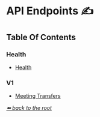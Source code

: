 # API Endpoints ✍

## Table Of Contents

### Health

 * [Health](./api/health/HEALTH.md)

### V1

 * [Meeting Transfers](./api/v1/MEETING_TRANSFER.md)

*[⬅️ back to the root](/README.md#recording-meetings)*
